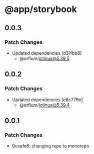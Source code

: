 # @app/storybook

## 0.0.3

### Patch Changes

- Updated dependencies [d31fbb8]
  - @orfium/ictinus@5.39.5

## 0.0.2

### Patch Changes

- Updated dependencies [e8c779e]
  - @orfium/ictinus@5.39.4

## 0.0.1

### Patch Changes

- 9ceafe6: changing repo to monorepo
